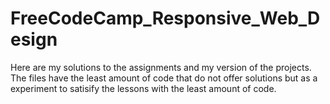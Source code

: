 # FreeCodeCamp_Responsive_Web_Design
Here are my solutions to the assignments and my version of the projects. 
The files have the least amount of code that do not offer solutions but as a experiment to satisify the lessons with the least amount of code.
